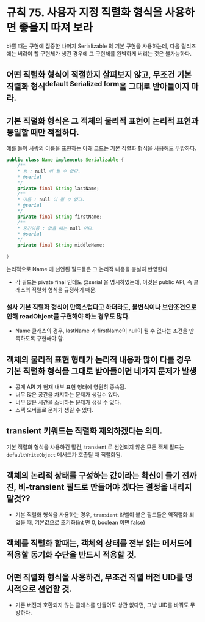 # 규칙 75. 사용자 지정 직렬화 형식을 사용하면 좋을지 따져 보라
바쁠 때는 구현에 집중한 나머지 Serializable 의 기본 구현을 사용하는데, 다음 릴리즈에는 버려야 할 구현체가 생긴 경우에 그 구현체를 완벽하게 버리는 것은 불가능하다.

## 어떤 직렬화 형식이 적절한지 살펴보지 않고, 무조건 기본 직렬화 형식<sup>default Serialized form</sup>을 그대로 받아들이지 마라.

## 기본 직렬화 형식은 그 객체의 물리적 표현이 논리적 표현과 동일할 때만 적절하다.

예를 들어 사람의 이름을 표현하는 아래 코드는 기본 직렬화 형식을 사용해도 무방하다.
```java
public class Name implements Serializable {
    /**
    * 성 : null 이 될 수 없다.
    * @serial  
    */
    private final String lastName;
    /**
    * 이름 : null 이 될 수 없다.
    * @serial  
    */
    private final String firstName;
    /**
    * 중간이름 : 없을 때는 null 이다.
    * @serial  
    */
    private final String middleName;
    
}
``` 
논리적으로 Name 에 선언된 필드들은 그 논리적 내용을 충실히 반영한다.
- 각 필드는 pivate final 인데도 @serial 을 명시하였는데, 이것은 public API, 즉 클래스의 직렬화 형식을 규정하기 때문.

### 설사 기본 직렬화 형식이 만족스럽다고 하더라도, 불변식이나 보안조건으로 인해 readObject를 구현해야 하느 경우도 많다.
- Name 클래스의 경우, lastName 과 firstName이 null이 될 수 없다는 조건을 만족하도록 구현해야 함.

## 객체의 물리적 표현 형태가 논리적 내용과 많이 다를 경우 기본 직렬화 형식을 그대로 받아들이면 네가지 문제가 발생
- 공개 API 가 현재 내부 표현 형태에 영원히 종속됨.
- 너무 많은 공간을 차지하는 문제가 생길수 있다. 
- 너무 많은 시간을 소비하는 문제가 생길 수 있다.
- 스택 오버플로 문제가 생길 수 있다.

## transient 키워드는 직렬화 제외하겠다는 의미.
기본 직렬화 형식을 사용하건 말건, transient 로 선언되지 않은 모든 객체 필드는 `defaultWriteObject` 메서드가 호출될 때 직렬화됨.

## 객체의 논리적 상태를 구성하는 값이라는 확신이 들기 전까진, 비-transient 필드로 만들어야 겠다는 결정을 내리지 말것??
- 기본 직렬화 형식을 사용하는 경우, `transient` 라벨이 붙은 필드들은 역직렬화 되었을 때, 기본값으로 초기화(int 면 0, boolean 이면 false)

## 객체를 직렬화 할때는, 객체의 상태를 전부 읽는 메서드에 적용할 동기화 수단을 반드시 적용할 것.

## 어떤 직렬화 형식을 사용하건, 무조건 직렬 버전 UID를 명시적으로 선언할 것.
- 기존 버전과 호환되지 않는 클래스를 만들어도 상관 없다면, 그냥 UID를 바꿔도 무방하다.
 